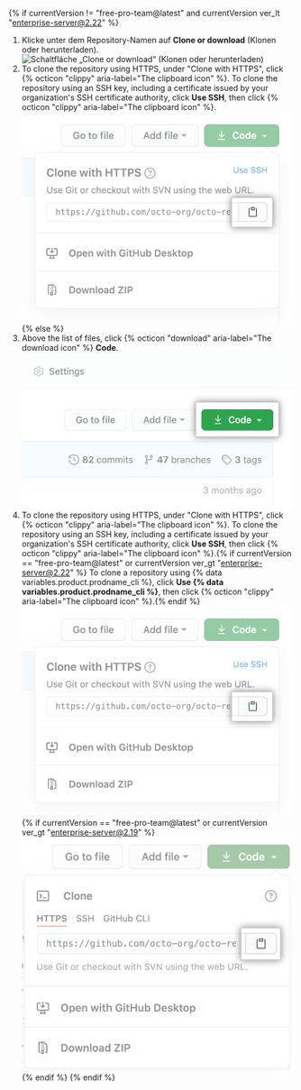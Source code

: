 {% if currentVersion != "free-pro-team@latest" and currentVersion ver_lt "enterprise-server@2.22" %}
1. Klicke unter dem Repository-Namen auf **Clone or download** (Klonen oder herunterladen). ![Schaltfläche „Clone or download“ (Klonen oder herunterladen)](/assets/images/help/repository/clone-repo-clone-url-button.png)
2. To clone the repository using HTTPS, under "Clone with HTTPS", click
{% octicon "clippy" aria-label="The clipboard icon" %}.
To clone the repository using an SSH key, including a certificate issued by your organization's SSH certificate authority, click **Use SSH**, then click
{% octicon "clippy" aria-label="The clipboard icon" %}.
![Schaltfläche „Clone URL" (URL klonen)](/assets/images/help/repository/https-url-clone.png)
{% else %}
1. Above the list of files, click {% octicon "download" aria-label="The download icon" %} **Code**. !["Code" button](/assets/images/help/repository/code-button.png)
1. To clone the repository using HTTPS, under "Clone with HTTPS", click
{% octicon "clippy" aria-label="The clipboard icon" %}. To clone the repository using an SSH key, including a certificate issued by your organization's SSH certificate authority, click **Use SSH**, then click {% octicon "clippy" aria-label="The clipboard icon" %}.{% if currentVersion == "free-pro-team@latest" or currentVersion ver_gt "enterprise-server@2.22" %} To clone a repository using {% data variables.product.prodname_cli %}, click **Use {% data variables.product.prodname_cli %}**, then click {% octicon "clippy" aria-label="The clipboard icon" %}.{% endif %}
  ![The clipboard icon for copying the URL to clone a repository](/assets/images/help/repository/https-url-clone.png)
  {% if currentVersion == "free-pro-team@latest" or currentVersion ver_gt "enterprise-server@2.19" %}
  ![The clipboard icon for copying the URL to clone a repository with GitHub CLI](/assets/images/help/repository/https-url-clone-cli.png){% endif %}
{% endif %}

